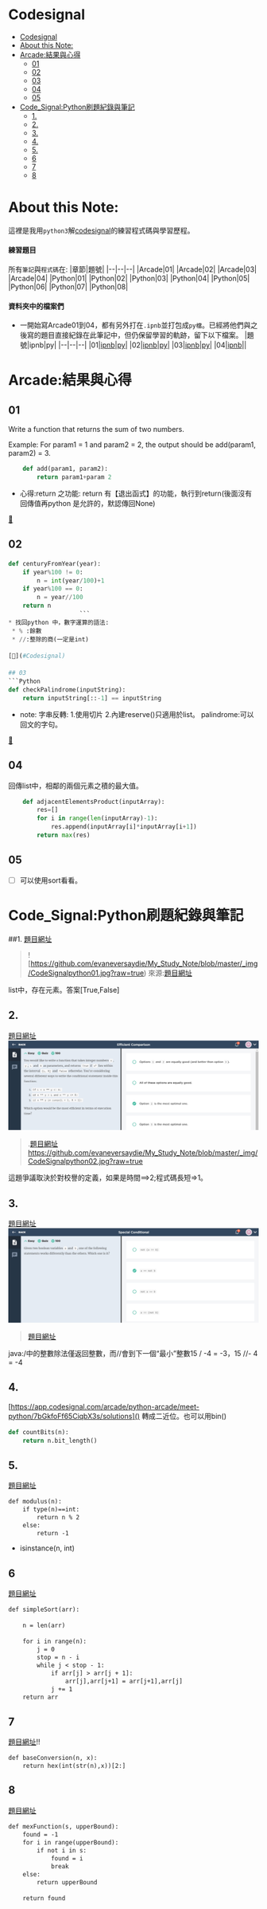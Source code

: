 # Codesignal
<!-- TOC START min:1 max:3 link:true asterisk:false update:true -->
- [Codesignal](#codesignal)
- [About this Note:](#about-this-note)
- [Arcade:結果與心得](#arcade結果與心得)
    - [01](#01)
    - [02](#02)
    - [03](#03)
    - [04](#04)
    - [05](#05)
- [Code_Signal:Python刷題紀錄與筆記](#code_signalpython刷題紀錄與筆記)
    - [1.](#1)
    - [2.](#2)
    - [3.](#3)
    - [4.](#4)
    - [5.](#5)
    - [6](#6)
    - [7](#7)
    - [8](#8)
<!-- TOC END -->



# About this Note:
這裡是我用`python3`解[codesignal](https://app.codesignal.com/)的練習程式碼與學習歷程。

#### 練習題目
所有`筆記`與`程式碼`在:[]()
|章節|題號|
|--|--|--|
|Arcade|01|
|Arcade|02|
|Arcade|03|
|Arcade|04|
|Python|01|
|Python|02|
|Python|03|
|Python|04|
|Python|05|
|Python|06|
|Python|07|
|Python|08|

#### 資料夾中的檔案們
* 一開始寫Arcade01到04，都有另外打在`.ipnb`並打包成`py檔`。已經將他們與之後寫的題目直接紀錄在此筆記中，但仍保留學習的軌跡，留下以下檔案。
|題號|ipnb|py|
|--|--|--|
|01|[ipnb](https://github.com/evaneversaydie/My_Study_Note/blob/master/Codesignal/Arcade_01.ipynb)|[py](https://github.com/evaneversaydie/My_Study_Note/blob/master/Codesignal/Arcade_01.py)|
|02|[ipnb](https://github.com/evaneversaydie/My_Study_Note/blob/master/Codesignal/Arcade_02.ipynb)|[py](https://github.com/evaneversaydie/My_Study_Note/blob/master/Codesignal/Arcade_02.py)|
|03|[ipnb](https://github.com/evaneversaydie/My_Study_Note/blob/master/Codesignal/Arcade_03.ipynb)|[py](https://github.com/evaneversaydie/My_Study_Note/blob/master/Codesignal/Arcade_03.py)|
|04|[ipnb](https://github.com/evaneversaydie/My_Study_Note/blob/master/Codesignal/Arcade_04.ipynb)||


# Arcade:結果與心得

## 01
 Write a function that returns the sum of two numbers.

Example:
For param1 = 1 and param2 = 2,
the output should be add(param1, param2) = 3.

```Python
    def add(param1, param2):
        return param1+param 2
```
* 心得:return 之功能:
return 有【退出函式】的功能，執行到return(後面沒有回傳值再python 是允許的，默認傳回None)

[📔](#Codesignal)

## 02
```Python
def centuryFromYear(year):
    if year%100 != 0:
        n = int(year/100)+1
    if year%100 == 0:
        n = year//100
    return n
                    ```
* 找回python 中，數字運算的語法:
 * % :餘數
 * //:整除的商(一定是int)

[📔](#Codesignal)

## 03
```Python
def checkPalindrome(inputString):
    return inputString[::-1] == inputString
```
* note:
字串反轉:
1.使用切片
2.內建reserve()只適用於list。
palindrome:可以回文的字句。

[📔](#Codesignal)

## 04

回傳list中，相鄰的兩個元素之積的最大值。
```Python
    def adjacentElementsProduct(inputArray):
        res=[]
        for i in range(len(inputArray)-1):
            res.append(inputArray[i]*inputArray[i+1])
        return max(res)

```


## 05
- [ ] 可以使用sort看看。

# Code_Signal:Python刷題紀錄與筆記

##1.
[題目網址](https://github.com/evaneversaydie/My_Study_Note/blob/master/_img/CodeSignalpython01.jpg)
> ![https://github.com/evaneversaydie/My_Study_Note/blob/master/_img/CodeSignalpython01.jpg?raw=true)
來源:[題目網址](https://github.com/evaneversaydie/My_Study_Note/blob/master/_img/CodeSignalpython01.jpg)

list中，存在元素。答案[True,False]

## 2.
[題目網址](https://app.codesignal.com/arcade/python-arcade/meet-python/NWtSkp4Gd8ZeKc5R5/comments)
![](https://github.com/evaneversaydie/My_Study_Note/blob/master/_img/CodeSignalpython02.jpg?raw=true)
> .[題目網址](https://app.codesignal.com/arcade/python-arcade/meet-python/NWtSkp4Gd8ZeKc5R5/comments)
https://github.com/evaneversaydie/My_Study_Note/blob/master/_img/CodeSignalpython02.jpg?raw=true

這題爭議取決於對校譽的定義，如果是時間==>2;程式碼長短=>1。

## 3.
[題目網址](https://app.codesignal.com/arcade/python-arcade/meet-python/2iE97RD5zdYLek4cy)
![](https://github.com/evaneversaydie/My_Study_Note/blob/master/_img/CodeSignalpython03.jpg?raw=true)
> [題目網址](https://app.codesignal.com/arcade/python-arcade/meet-python/2iE97RD5zdYLek4cy)

java:/中的整數除法僅返回整數，而//會到下一個“最小”整數15 / -4 = -3，15 //- 4 = -4

## 4.
[https://app.codesignal.com/arcade/python-arcade/meet-python/7bGkfoFf65CiqbX3s/solutions]()
轉成二近位。也可以用bin()
```Python
def countBits(n):
    return n.bit_length()
```

## 5.
[題目網址](https://app.codesignal.com/arcade/python-arcade/meet-python/mygD2J9yDbRmtKW8T/)
```Py
def modulus(n):
    if type(n)==int:
        return n % 2
    else:
        return -1
```
* isinstance(n, int)

## 6
[題目網址](https://app.codesignal.com/arcade/python-arcade/meet-python/MEgcxkQyYqFDdySnH)
```Py
def simpleSort(arr):

    n = len(arr)

    for i in range(n):
        j = 0
        stop = n - i
        while j < stop - 1:
            if arr[j] > arr[j + 1]:
                arr[j],arr[j+1] = arr[j+1],arr[j]
            j += 1
    return arr
```

## 7
[題目網址](https://app.codesignal.com/arcade/python-arcade/meet-python/u7FW6fpp8Mqxe6sjt)!!
```Py
def baseConversion(n, x):
    return hex(int(str(n),x))[2:]
```
## 8
[題目網址](https://app.codesignal.com/arcade/python-arcade/meet-python/pLsMG462nzEh3axHN/solutions)
```Py
def mexFunction(s, upperBound):
    found = -1
    for i in range(upperBound):
        if not i in s:
            found = i
            break
    else:
        return upperBound

    return found
```
